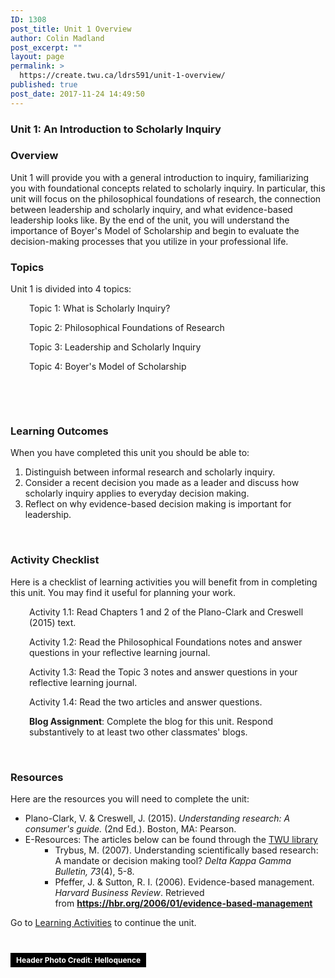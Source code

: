 ```yaml
---
ID: 1308
post_title: Unit 1 Overview
author: Colin Madland
post_excerpt: ""
layout: page
permalink: >
  https://create.twu.ca/ldrs591/unit-1-overview/
published: true
post_date: 2017-11-24 14:49:50
---
```

<h3>Unit 1: An Introduction to Scholarly Inquiry</h3>

<h3>Overview</h3>

Unit 1 will provide you with a general introduction to inquiry, familiarizing you with foundational concepts related to scholarly inquiry. In particular, this unit will focus on the philosophical foundations of research, the connection between leadership and scholarly inquiry, and what evidence-based leadership looks like. By the end of the unit, you will understand the importance of Boyer's Model of Scholarship and begin to evaluate the decision-making processes that you utilize in your professional life.

<h3>Topics</h3>

Unit 1 is divided into 4 topics:

<p style="padding-left: 30px">Topic 1: What is Scholarly Inquiry?</p>

<p style="padding-left: 30px">Topic 2: Philosophical Foundations of Research</p>

<p style="padding-left: 30px">Topic 3: Leadership and Scholarly Inquiry</p>

<p style="padding-left: 30px">Topic 4: Boyer's Model of Scholarship</p>

&nbsp;

&nbsp;

<h3>Learning Outcomes</h3>

When you have completed this unit you should be able to:<span style="color: #ff0000"><strong> </strong></span>

<ol>
    <li>Distinguish between informal research and scholarly inquiry.</li>
    <li>Consider a recent decision you made as a leader and discuss how scholarly inquiry applies to everyday decision making.</li>
    <li>Reflect on why evidence-based decision making is important for leadership.</li>
</ol>

&nbsp;

<h3>Activity Checklist</h3>

Here is a checklist of learning activities you will benefit from in completing this unit. You may find it useful for planning your work.

<p style="padding-left: 30px">Activity 1.1: Read Chapters 1 and 2 of the Plano-Clark and Creswell (2015) text.</p>

<p style="padding-left: 30px">Activity 1.2: Read the Philosophical Foundations notes and answer questions in your reflective learning journal.</p>

<p style="padding-left: 30px">Activity 1.3: Read the Topic 3 notes and answer questions in your reflective learning journal.</p>

<p style="padding-left: 30px">Activity 1.4: Read the two articles and answer questions.</p>

<p style="padding-left: 30px"><strong>Blog Assignment</strong>: Complete the blog for this unit. Respond substantively to at least two other classmates' blogs.</p>

&nbsp;

<h3>Resources</h3>

Here are the resources you will need to complete the unit:

<ul>
    <li>Plano-Clark, V. &amp; Creswell, J. (2015). <em>Understanding research: A consumer's guide.</em> (2nd Ed.). Boston, MA: Pearson.</li>
    <li>E-Resources: The articles below can be found through the <a href="https://www.twu.ca/library">TWU library</a>
<ul>
    <li style="list-style-type: none">
<ul>
    <li>Trybus, M. (2007). Understanding scientifically based research: A mandate or decision making tool? <em>Delta Kappa Gamma Bulletin, 73</em>(4), 5-8.</li>
    <li>Pfeffer, J. &amp; Sutton, R. I. (2006). Evidence-based management. <em>Harvard Business Review</em>. Retrieved from <b><a href="https://hbr.org/2006/01/evidence-based-management">https://hbr.org/2006/01/evidence-based-management</a></b></li>
</ul>
</li>
</ul>
</li>
</ul>

Go to <a href="https://create.twu.ca/ldrs591/unit-1-learning-activities/">Learning Activities</a> to continue the unit.

&nbsp;

<a style="background-color: black;color: white;text-decoration: none;padding: 4px 6px;font-family: -apple-system, BlinkMacSystemFont, 'San Francisco', 'Helvetica Neue', Helvetica, Ubuntu, Roboto, Noto, 'Segoe UI', Arial, sans-serif;font-size: 12px;font-weight: bold;line-height: 1.2" title="Download free do whatever you want high-resolution photos from Helloquence" href="https://unsplash.com/@helloquence?utm_medium=referral&amp;utm_campaign=photographer-credit&amp;utm_content=creditBadge" target="_blank" rel="noopener noreferrer"><span style="padding: 2px 3px">Header Photo Credit: Helloquence</span></a>